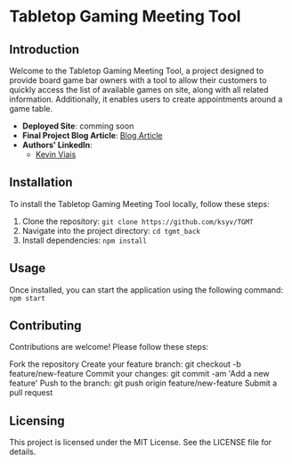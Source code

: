 # Tabletop Gaming Meeting Tool

## Introduction

Welcome to the Tabletop Gaming Meeting Tool, a project designed to provide board game bar owners with a tool to allow their customers to quickly access the list of available games on site, along with all related information. Additionally, it enables users to create appointments around a game table.

- **Deployed Site**: comming soon
- **Final Project Blog Article**: [Blog Article](https://medium.com/@7271/tabletop-gaming-meeting-tool-a5fd59198c4f)
- **Authors' LinkedIn**:
  - [Kevin Viais](#kevin-linkedin)
    
## Installation

To install the Tabletop Gaming Meeting Tool locally, follow these steps:

1. Clone the repository: `git clone https://github.com/ksyv/TGMT`
2. Navigate into the project directory: `cd tgmt_back`
3. Install dependencies: `npm install`

## Usage

Once installed, you can start the application using the following command:
`npm start`



## Contributing
Contributions are welcome! Please follow these steps:

Fork the repository
Create your feature branch: git checkout -b feature/new-feature
Commit your changes: git commit -am 'Add a new feature'
Push to the branch: git push origin feature/new-feature
Submit a pull request


## Licensing
This project is licensed under the MIT License. See the LICENSE file for details.
